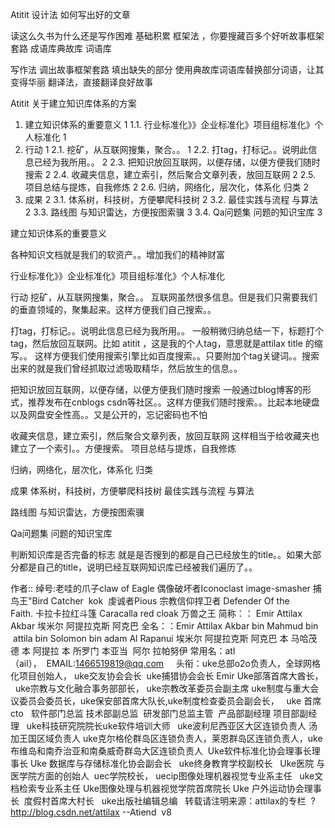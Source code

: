 Atitit 设计法 如何写出好的文章

读这么久书为什么还是写作困难
基础积累
框架法 ，你要搜藏百多个好听故事框架套路
成语库典故库
词语库

写作法
调出故事框架套路
填出缺失的部分
使用典故库词语库替换部分词语，让其变得华丽
 翻译法，直接翻译良好故事


Atitit 关于建立知识库体系的方案


1. 建立知识体系的重要意义	1
1.1. 行业标准化》》企业标准化》项目组标准化》个人标准化	1
2. 行动	1
2.1. 挖矿，从互联网搜集，聚合。。	1
2.2. 打tag，打标记。。说明此信息已经为我所用。。	2
2.3. 把知识放回互联网，以便存储，以便方便我们随时搜索	2
2.4. 收藏夹信息，建立索引，然后聚合文章列表，放回互联网	2
2.5. 项目总结与提炼，自我修炼	2
2.6. 归纳，网络化，层次化，体系化 归类	2
3. 成果	2
3.1. 体系树，科技树，方便攀爬科技树	2
3.2. 最佳实践与流程 与算法	2
3.3. 路线图 与知识雷达，方便按图索骥	3
3.4. Qa问题集  问题的知识宝库	3

建立知识体系的重要意义

各种知识文档就是我们的软资产。。增加我们的精神财富

行业标准化》》企业标准化》项目组标准化》个人标准化


行动
挖矿，从互联网搜集，聚合。。
互联网虽然很多信息。但是我们只需要我们的垂直领域的，聚集起来。这样方便我们自己搜索。。

打tag，打标记。。说明此信息已经为我所用。。
一般稍微归纳总结一下，标题打个tag，然后放回互联网。比如 atitit ，这是我的个人tag，意思就是attilax title 的缩写。。
这样方便我们使用搜索引擎比如百度搜索。。只要附加个tag关键词。。搜索出来的就是我们曾经抓取过滤吸取精华，然后放生的信息。。

把知识放回互联网，以便存储，以便方便我们随时搜索
一般通过blog博客的形式，推荐发布在cnblogs    csdn等社区。。这样方便我们随时搜索。。比起本地硬盘以及网盘安全性高。。又是公开的，忘记密码也不怕

收藏夹信息，建立索引，然后聚合文章列表，放回互联网
这样相当于给收藏夹也建立了一个索引。。方便搜索。
 项目总结与提炼，自我修炼

归纳，网络化，层次化，体系化 归类

成果
体系树，科技树，方便攀爬科技树
最佳实践与流程 与算法

路线图 与知识雷达，方便按图索骥

Qa问题集  问题的知识宝库

判断知识库是否完备的标志
就是是否搜到的都是自己已经放生的title。。如果大部分都是自己的title，说明已经互联网知识库已经被我们遍历了。。



作者:: 绰号:老哇的爪子claw of Eagle 偶像破坏者Iconoclast image-smasher
捕鸟王"Bird Catcher  kok  虔诚者Pious 宗教信仰捍卫者 Defender Of the Faith. 卡拉卡拉红斗篷 Caracalla red cloak 万兽之王
简称：： Emir Attilax Akbar 埃米尔 阿提拉克斯 阿克巴
全名：：Emir Attilax Akbar bin Mahmud bin  attila bin Solomon bin adam Al Rapanui 埃米尔 阿提拉克斯 阿克巴 本 马哈茂德 本 阿提拉 本 所罗门 本亚当  阿尔 拉帕努伊
常用名：atl（ail），  EMAIL:1466519819@qq.com
 
 
头衔：uke总部o2o负责人，全球网格化项目创始人，
uke交友协会会长  uke捕猎协会会长 Emir Uke部落首席大酋长，
 
uke宗教与文化融合事务部部长， uke宗教改革委员会副主席
uke制度与重大会议委员会委员长，uke保安部首席大队长,uke制度检查委员会副会长，
 
uke 首席cto   软件部门总监 技术部副总监  研发部门总监主管  产品部副经理 项目部副经理   uke科技研究院院长uke软件培训大师
 
uke波利尼西亚区大区连锁负责人 汤加王国区域负责人 uke克尔格伦群岛区连锁负责人，莱恩群岛区连锁负责人，uke布维岛和南乔治亚和南桑威奇群岛大区连锁负责人
 Uke软件标准化协会理事长理事长 Uke 数据库与存储标准化协会副会长
 
uke终身教育学校副校长   Uke医院 与医学院方面的创始人
 uec学院校长， uecip图像处理机器视觉专业系主任   uke文档检索专业系主任
Uke图像处理与机器视觉学院首席院长
Uke 户外运动协会理事长  度假村首席大村长   uke出版社编辑总编
 
转载请注明来源：attilax的专栏  ?http://blog.csdn.net/attilax
--Atiend  v8


